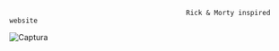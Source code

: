                                                    
                                                Rick & Morty inspired website


![Captura](https://user-images.githubusercontent.com/66681577/181088544-979e9b4b-39c5-4d11-ad60-0fcd7479c59d.PNG)

